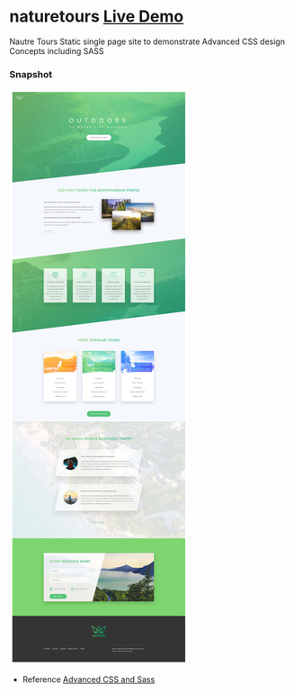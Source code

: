 # naturetours [Live Demo](https://gsync.github.io/naturetours)
Nautre Tours Static single page site to demonstrate Advanced CSS design Concepts including SASS

### Snapshot

![App Snapshot](./img/natours-screenshot.jpg?raw=true "App Snapshot Image")

- Reference [Advanced CSS and Sass](https://www.udemy.com/advanced-css-and-sass)